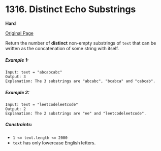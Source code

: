 # 1316. Distinct Echo Substrings

**Hard**

[Original Page](https://leetcode.com/problems/distinct-echo-substrings/)

Return the number of __distinct__ non-empty substrings of `text` that can be written as the concatenation of some string with itself.

##### Example 1:
```
Input: text = "abcabcabc"
Output: 3
Explanation: The 3 substrings are "abcabc", "bcabca" and "cabcab".
```

##### Example 2:
```
Input: text = "leetcodeleetcode"
Output: 2
Explanation: The 2 substrings are "ee" and "leetcodeleetcode".
```

##### Constraints:
- `1 <= text.length <= 2000`
- `text` has only lowercase English letters.
